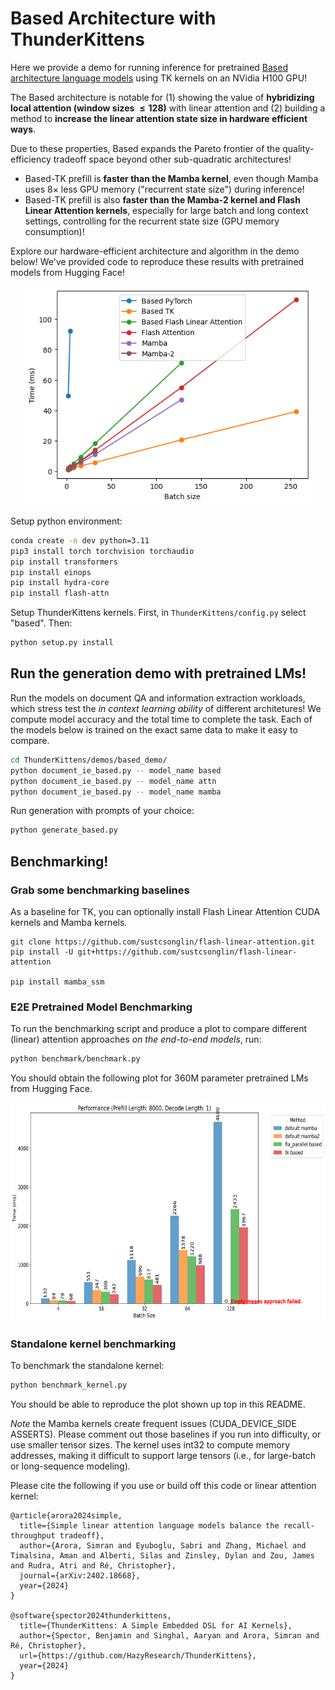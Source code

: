 # Based Architecture with ThunderKittens 

Here we provide a demo for running inference for pretrained [Based architecture language models](https://arxiv.org/abs/2402.18668) using TK kernels on an NVidia H100 GPU! 

The Based architecture is notable for (1) showing the value of **hybridizing local attention (window sizes $\leq 128$)** with linear attention and (2) building a method to **increase the linear attention state size in hardware efficient ways**. 

Due to these properties, Based expands the Pareto frontier of the quality-efficiency tradeoff space beyond other sub-quadratic architectures! 
- Based-TK prefill is **faster than the Mamba kernel**, even though Mamba uses $8\times$ less GPU memory ("recurrent state size") during inference! 
- Based-TK prefill is also **faster than the Mamba-2 kernel and Flash Linear Attention kernels**, especially for large batch and long context settings, controlling for the recurrent state size (GPU memory consumption)! 

Explore our hardware-efficient architecture and algorithm in the demo below! We've provided code to reproduce these results with pretrained models from Hugging Face!

<div align="center" >
    <img src="plots/benchmark-lin-attn-fwd-L8192.png" height=350 alt="Benchmark models" style="margin-bottom:px"/> 
</div>


Setup python environment:
```bash
conda create -n dev python=3.11
pip3 install torch torchvision torchaudio
pip install transformers
pip install einops
pip install hydra-core
pip install flash-attn
```

Setup ThunderKittens kernels. First, in ``ThunderKittens/config.py`` select "based". Then:
```bash 
python setup.py install 
```

## Run the generation demo with pretrained LMs!

Run the models on document QA and information extraction workloads, which stress test the *in context learning ability* of different architetures! We compute model accuracy and the total time to complete the task. Each of the models below is trained on the exact same data to make it easy to compare.
```bash
cd ThunderKittens/demos/based_demo/
python document_ie_based.py -- model_name based
python document_ie_based.py -- model_name attn
python document_ie_based.py -- model_name mamba
```

Run generation with prompts of your choice:
```bash
python generate_based.py
```

## Benchmarking!

### Grab some benchmarking baselines 
As a baseline for TK, you can optionally install Flash Linear Attention CUDA kernels and Mamba kernels.
```
git clone https://github.com/sustcsonglin/flash-linear-attention.git
pip install -U git+https://github.com/sustcsonglin/flash-linear-attention

pip install mamba_ssm
```

### E2E Pretrained Model Benchmarking
To run the benchmarking script and produce a plot to compare different (linear) attention approaches *on the end-to-end models*, run:
```bash
python benchmark/benchmark.py
```
You should obtain the following plot for 360M parameter pretrained LMs from Hugging Face.
<div align="center" >
    <img src="plots/benchmark_input8000_output1.png" height=350 alt="Benchmark models" style="margin-bottom:px"/> 
</div>

### Standalone kernel benchmarking 

To benchmark the standalone kernel:
```bash
python benchmark_kernel.py
```
You should be able to reproduce the plot shown up top in this README.

*Note* the Mamba kernels create frequent issues (CUDA_DEVICE_SIDE ASSERTS). Please comment out those baselines if you run into difficulty, or use smaller tensor sizes. The kernel uses int32 to compute memory addresses, making it difficult to support large tensors (i.e., for large-batch or long-sequence modeling).


Please cite the following if you use or build off this code or linear attention kernel:
```
@article{arora2024simple,
  title={Simple linear attention language models balance the recall-throughput tradeoff},
  author={Arora, Simran and Eyuboglu, Sabri and Zhang, Michael and Timalsina, Aman and Alberti, Silas and Zinsley, Dylan and Zou, James and Rudra, Atri and Ré, Christopher},
  journal={arXiv:2402.18668},
  year={2024}
}

@software{spector2024thunderkittens,
  title={ThunderKittens: A Simple Embedded DSL for AI Kernels},
  author={Spector, Benjamin and Singhal, Aaryan and Arora, Simran and Ré, Christopher},
  url={https://github.com/HazyResearch/ThunderKittens},
  year={2024}
}
```

